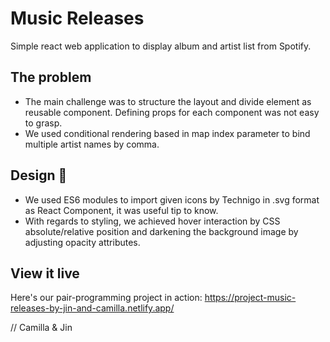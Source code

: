 # Music Releases

Simple react web application to display album and artist list from Spotify. 

## The problem

- The main challenge was to structure the layout and divide element as reusable component. Defining props for each component was not easy to grasp. 
- We used conditional rendering based in map index parameter to bind multiple artist names by comma. 

## Design 🎨
- We used  ES6 modules to import given icons by Technigo in .svg format as React Component, it was useful tip to know. 
- With regards to styling, we achieved hover interaction by CSS absolute/relative position and darkening the background image by adjusting opacity attributes.

## View it live

Here's our pair-programming project in action: https://project-music-releases-by-jin-and-camilla.netlify.app/

// Camilla & Jin




